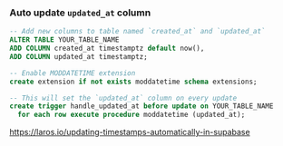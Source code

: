 ### Auto update `updated_at` column

```sql
-- Add new columns to table named `created_at` and `updated_at`
ALTER TABLE YOUR_TABLE_NAME
ADD COLUMN created_at timestamptz default now(),
ADD COLUMN updated_at timestamptz;

-- Enable MODDATETIME extension
create extension if not exists moddatetime schema extensions;

-- This will set the `updated_at` column on every update
create trigger handle_updated_at before update on YOUR_TABLE_NAME
  for each row execute procedure moddatetime (updated_at);
```

https://laros.io/updating-timestamps-automatically-in-supabase
